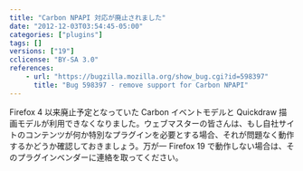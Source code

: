 ```yaml
---
title: "Carbon NPAPI 対応が廃止されました"
date: "2012-12-03T03:54:45-05:00"
categories: ["plugins"]
tags: []
versions: ["19"]
cclicense: "BY-SA 3.0"
references:
    - url: "https://bugzilla.mozilla.org/show_bug.cgi?id=598397"
      title: "Bug 598397 - remove support for Carbon NPAPI"
---
```

Firefox 4 以来廃止予定となっていた Carbon イベントモデルと Quickdraw 描画モデルが利用できなくなりました。ウェブマスターの皆さんは、もし自社サイトのコンテンツが何か特別なプラグインを必要とする場合、それが問題なく動作するかどうか確認しておきましょう。万が一 Firefox 19 で動作しない場合は、そのプラグインベンダーに連絡を取ってください。
